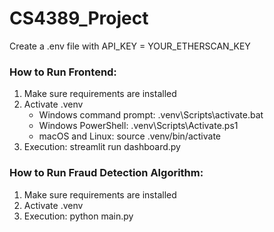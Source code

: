 # CS4389_Project

Create a .env file with
API_KEY = YOUR_ETHERSCAN_KEY

### How to Run Frontend:
1. Make sure requirements are installed
2. Activate .venv
    - Windows command prompt: .venv\Scripts\activate.bat
    - Windows PowerShell: .venv\Scripts\Activate.ps1
    - macOS and Linux: source .venv/bin/activate
3. Execution: streamlit run dashboard.py

### How to Run Fraud Detection Algorithm:
1. Make sure requirements are installed
2. Activate .venv
3. Execution: python main.py

